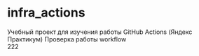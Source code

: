 # infra_actions
Учебный проект для изучения работы GitHub Actions (Яндекс Практикум)
Проверка работы workflow  
222
